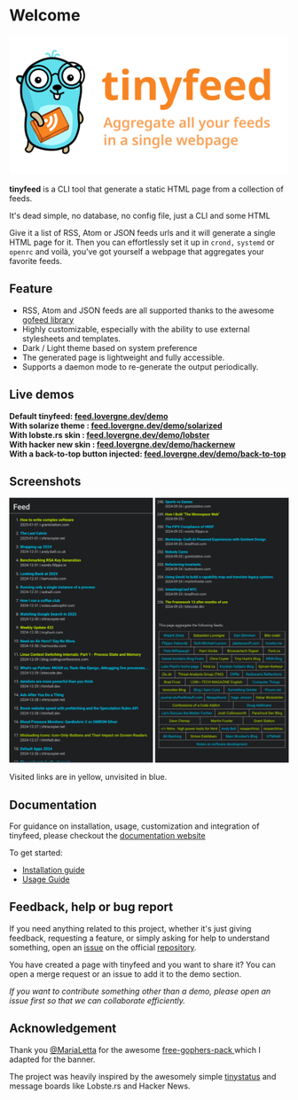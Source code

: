# Welcome 

![banner](docs/img/banner.svg)

**tinyfeed** is a CLI tool that generate a static HTML page from a collection of feeds.

It's dead simple, no database, no config file, just a CLI and some HTML 

Give it a list of RSS, Atom or JSON feeds urls and it will generate a single HTML page for it. Then you can effortlessly set it up in `crond,` `systemd` or `openrc` and voilà, you’ve got yourself a webpage that aggregates your favorite feeds.


## Feature

- RSS, Atom and JSON feeds are all supported thanks to the awesome 
[gofeed library](https://github.com/mmcdole/gofeed)
- Highly customizable, especially with the ability to use external stylesheets and templates.
- Dark / Light theme based on system preference
- The generated page is lightweight and fully accessible.
- Supports a daemon mode to re-generate the output periodically.


## Live demos

**Default tinyfeed: [feed.lovergne.dev/demo](https://feed.lovergne.dev//demo)**  
**With solarize theme : [feed.lovergne.dev/demo/solarized](https://feed.lovergne.dev//demo/solarized.html)**  
**With lobste.rs skin : [feed.lovergne.dev/demo/lobster](https://feed.lovergne.dev//demo/lobster.html)**  
**With hacker new skin : [feed.lovergne.dev/demo/hackernew](https://feed.lovergne.dev//demo/hackernews.html)**  
**With a back-to-top button injected: [feed.lovergne.dev/demo/back-to-top](/demo/back-to-top.html)**  


## Screenshots

![screenshots of feed.lovergne.dev](docs/img/screenshots.png)

Visited links are in yellow, unvisited in blue. 


## Documentation

For guidance on installation, usage, customization and integration of tinyfeed, please checkout the [documentation website](https://feed.lovergne.dev/)

To get started:

- [Installation guide](https://feed.lovergne.dev/installation/)
- [Usage Guide](https://feed.lovergne.dev/usage/)


## Feedback, help or bug report

If you need anything related to this project, whether it's just giving feedback, requesting a feature, or simply asking for help to understand something, open an [issue](https://github.com/TheBigRoomXXL/tinyfeed/issues) on the official [repository](https://github.com/TheBigRoomXXL/tinyfeed/).

You have created a page with tinyfeed and you want to share it? You can open a merge request or an issue to add it to the demo section.

*If you want to contribute something other than a demo, please open an issue first so that we can collaborate efficiently.*


## Acknowledgement

Thank you [@MariaLetta](https://github.com/MariaLetta) for the awesome [free-gophers-pack ](https://github.com/MariaLetta/free-gophers-pack) which I adapted for the banner.

The project was heavily inspired by the awesomely simple [tinystatus](https://github.com/bderenzo/tinystatus) and message boards like Lobste.rs and Hacker News.
